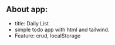 ## About app:
- title: Daily List
- simple todo app with html and tailwind. 
- Feature: crud, localStorage 
